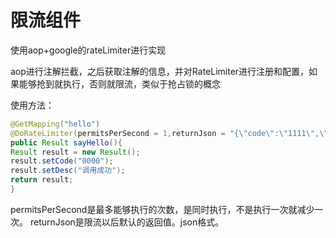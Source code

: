# 限流组件
使用aop+google的rateLimiter进行实现

aop进行注解拦截，之后获取注解的信息，并对RateLimiter进行注册和配置，如果能够抢到就执行，否则就限流，类似于抢占锁的概念

使用方法：

```java
@GetMapping("hello")
@DoRateLimiter(permitsPerSecond = 1,returnJson = "{\"code\":\"1111\",\"desc\":\"调用方法超过最大次数，限流返回！！\"}")
public Result sayHello(){
Result result = new Result();
result.setCode("0000");
result.setDesc("调用成功");
return result;
}
```
permitsPerSecond是最多能够执行的次数，是同时执行，不是执行一次就减少一次。 returnJson是限流以后默认的返回值。json格式。
